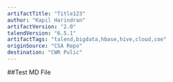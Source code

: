```yaml
---
artifactTitle: "Title123"
author: "Kapil Harindran"
artifactVersion: "2.0"
talendVersion: "6.5.1"
artifactTags: "talend,bigdata,hbase,hive,cloud,coe"
originSource: "CSA Repo"
destination: "CWR Pulic"
---
```


##Test MD File